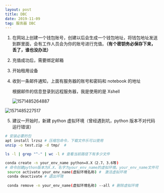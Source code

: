 ```yaml
---
layout: post
title: DBC
date: 2019-11-09
tag: 服务器 DBC
---
```




1. 在网站上创建一个钱包账号，创建以后会生成一个钱包地址，将钱包地址发送到群里面，会有工作人员会为你的账号进行充值。**（有个密钥务必保存下来，丢了，谁也没办法）**

2. 充值成功后，需要绑定邮箱

3. 开始租用设备

4. 收到一条邮件通知，上面有服务器的账号和密码和 notebook 的地址

   

   根据邮件的信息登录到远程服务器，我是使用的是 Xshell

   ![1571485264887](https://tva4.sinaimg.cn/large/acbcfa39gy1g928s8efn3j20vg08xaas.jpg)

![1571485227517](https://tvax1.sinaimg.cn/large/acbcfa39gy1g928s97kw3j20ic092aae.jpg)

5. 建议一开始时，新建 python 虚拟环境（曾经遇到坑，python 版本不对代码运行错误）

```bash
# 安装必要的包
apt install lrzsz # 压缩包命令，下载文件乐可以使用
unzip -o test.zip -d tmp/  # 

ls -l | grep "^-" | wc -l # 查看当前路径下有多少文件

conda create -n your_env_name python=X.X（2.7、3.6等) 
# 命令创建python版本为X.X、名字为your_env_name的虚拟环境。your_env_name文件可以在Anaconda安装目录envs文件下找到。
 source activate your_env_name(虚拟环境名称) #　激活虚拟环境
 conda deactivate # 退出环境
 
 conda remove -n your_env_name(虚拟环境名称) --all # 删除虚拟环境
```

